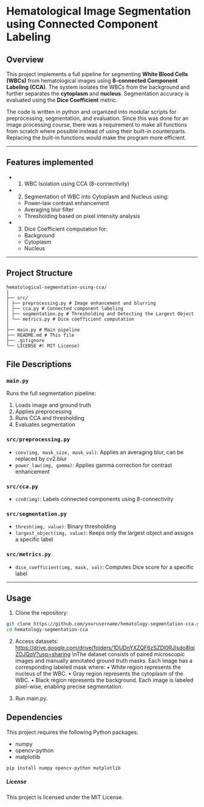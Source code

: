 # Hematological Image Segmentation using Connected Component Labeling

## Overview

This project implements a full pipeline for segmenting **White Blood Cells (WBCs)** from hematological images using **8-connected Component Labeling (CCA)**. The system isolates the WBCs from the background and further separates the **cytoplasm** and **nucleus**. Segmentation accuracy is evaluated using the **Dice Coefficient** metric.

The code is written in python and organized into modular scripts for preprocessing, segmentation, and evaluation. Since this was done for an image processing course, there was a requirement to make all functions from scratch where possible instead of using their built-in counterparts. Replacing the built-in functions would make the program more efficient. 

---

## Features implemented

- 1. WBC Isolation using CCA (8-connectivity)
- 2. Segmentation of WBC into Cytoplasm and Nucleus using:
  - Power-law contrast enhancement
  - Averaging blur filter
  - Thresholding based on pixel intensity analysis
- 3. Dice Coefficient computation for:
  - Background
  - Cytoplasm
  - Nucleus

---

## Project Structure
```plaintext
hematological-segmentation-using-cca/
│
├── src/
│ ├── preprocessing.py # Image enhancement and blurring
│ ├── cca.py # Connected component labeling
│ ├── segmentation.py # Thresholding and Detecting the Largest Object
│ └── metrics.py # Dice coefficient computation
│
├── main.py # Main pipeline 
├── README.md # This file
├── .gitignore
└── LICENSE #( MIT License)
```

## File Descriptions

### `main.py`
Runs the full segmentation pipeline:
1. Loads image and ground truth
2. Applies preprocessing
3. Runs CCA and thresholding
4. Evaluates segmentation

### `src/preprocessing.py`
- `conv(img, mask_size, mask_val)`: Applies an averaging blur, can be replaced by cv2.blur
- `power_law(img, gamma)`: Applies gamma correction for contrast enhancement

### `src/cca.py`
- `ccn8(img)`: Labels connected components using 8-connectivity

### `src/segmentation.py`
- `thresh(img, value)`: Binary thresholding
- `largest_object(img, value)`: Keeps only the largest object and assigns a specific label

### `src/metrics.py`
- `dice_coefficient(img, mask, val)`: Computes Dice score for a specific label

---

## Usage

1. Clone the repository:

```bash
git clone https://github.com/yourusername/hematology-segmentation-cca.git
cd hematology-segmentation-cca
```

2. Access datasets: https://drive.google.com/drive/folders/1DUDnYXZQF6zSZDl0RJIsdo8lqiZOJQoV?usp=sharing
\nThe dataset consists of paired microscopic images and manually annotated ground truth masks. Each 
image has a corresponding labeled mask where: 
• White region represents the nucleus of the WBC. 
• Gray region represents the cytoplasm of the WBC. 
• Black region represents the background. 
Each image is labeled pixel-wise, enabling precise segmentation.

3. Run main.py.

## Dependencies

This project requires the following Python packages:
- numpy
- opencv-python
- matplotlib

```bash
pip install numpy opencv-python matplotlib
```

##### License
This project is licensed under the MIT License.




